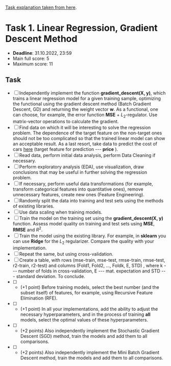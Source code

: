 [Task explanation taken from here](https://github.com/rustam-azimov/ml-course/blob/main/tasks/task01_linregr_gd.md).

# Task 1. Linear Regression, Gradient Descent Method

* **Deadline**: 31.10.2022, 23:59
* Main full score: 5
* Maximum score: 11

## Task

- [ ] Independently implement the function **gradient_descent(X, y)**, which trains a linear regression model for a given training sample, optimizing the functional using the gradient descent method (Batch Gradient Descent, GD) and returning the weight vector **w**. As a functional, one can choose, for example, the error function **MSE** + $L_2$-regulator. Use matrix-vector operations to calculate the gradient.
- [ ] Find data on which it will be interesting to solve the regression problem. The dependence of the target feature on the non-target ones should not be too complicated so that the trained linear model can show an acceptable result. As a last resort, take data to predict the cost of cars [here](https://github.com/rustam-azimov/ml-course/tree/main/data/car_price) (target feature for prediction --- **price** ).
- [ ] Read data, perform initial data analysis, perform Data Cleaning if necessary.
- [ ] Perform exploratory analysis (EDA), use visualization, draw conclusions that may be useful in further solving the regression problem.
- [ ] If necessary, perform useful data transformations (for example, transform categorical features into quantitative ones), remove unnecessary features, create new ones (Feature Engineering).
- [ ] Randomly split the data into training and test sets using the methods of existing libraries.
- [ ] Use data scaling when training models.
- [ ] Train the model on the training set using the **gradient_descent(X, y)** function. Assess model quality on training and test sets using **MSE**, **RMSE** and $R^2$.
- [ ] Train the model using the existing library. For example, in **sklearn** you can use **Ridge** for the $L_2$ regularizer. Compare the quality with your implementation.
- [ ] Repeat the same, but using cross-validation.
- [ ] Create a table, with rows (mse-train, mse-test, rmse-train, rmse-test, r2-train, r2-test) and columns (Fold1, Fold2, ..., Foldk, E, STD) , where k --- number of folds in cross-validation, E --- mat. expectation and STD --- standard deviation. To conclude.
- [ ] * (+1 point) Before training models, select the best number (and the subset itself) of features, for example, using Recursive Feature Elimination (RFE).
- [ ] * (+1 point) In all your implementations, add the ability to adjust the necessary hyperparameters, and in the process of training **all** models, select the optimal values ​​of these hyperparameters.
- [ ] * (+2 points) Also independently implement the Stochastic Gradient Descent (SGD) method, train the models and add them to all comparisons.
- [ ] * (+2 points) Also independently implement the Mini Batch Gradient Descent method, train the models and add them to all comparisons.
